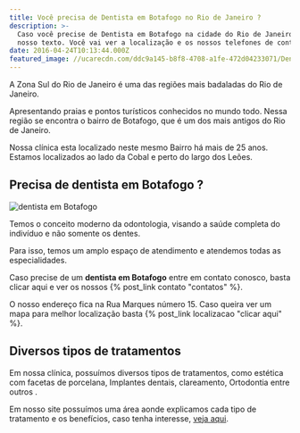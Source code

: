```yaml
---
title: Você precisa de Dentista em Botafogo no Rio de Janeiro ?
description: >-
  Caso você precise de Dentista em Botafogo na cidade do Rio de Janeiro veja o
  nosso texto. Você vai ver a localização e os nossos telefones de contato
date: 2016-04-24T10:13:44.000Z
featured_image: //ucarecdn.com/ddc9a145-b8f8-4708-a1fe-472d04233071/Dentista-botafogo.jpg
---
```

A Zona Sul do Rio de Janeiro é uma das regiões mais badaladas do Rio de Janeiro. 

Apresentando praias e pontos turísticos conhecidos no mundo todo. Nessa região se encontra o bairro de Botafogo, que é um dos mais antigos do Rio de Janeiro. 

Nossa clínica esta localizado neste mesmo Bairro há mais de 25 anos. Estamos localizados ao lado da Cobal e perto do largo dos Leões.

## **Precisa de dentista em Botafogo ?**

![dentista em Botafogo](//ucarecdn.com/ffa0ae7c-6c17-4a72-8cb4-34199f5f5f93/Dentista-em-botafogo.jpg) 

Temos o conceito moderno da odontologia, visando a saúde completa do indivíduo e não somente os dentes. 

Para isso, temos um amplo espaço de atendimento e atendemos todas as especialidades. 

Caso precise de um **dentista em Botafogo** entre em contato conosco, basta clicar aqui e ver os nossos {% post_link contato "contatos" %}. 

O nosso endereço fica na Rua Marques número 15. Caso queira ver um mapa para melhor localização basta {% post_link localizacao "clicar aqui" %}.

## Diversos tipos de tratamentos

Em nossa clínica, possuímos diversos tipos de tratamentos, como estética com facetas de porcelana, Implantes dentais, clareamento, Ortodontia entre outros . 

Em nosso site possuímos uma área aonde explicamos cada tipo de tratamento e os benefícios, caso tenha interesse, [veja aqui](/tratamentos/).
